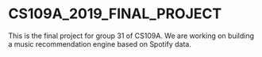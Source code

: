 # CS109A_2019_FINAL_PROJECT
This is the final project for group 31 of CS109A. We are working on building a music recommendation engine based on Spotify data.
